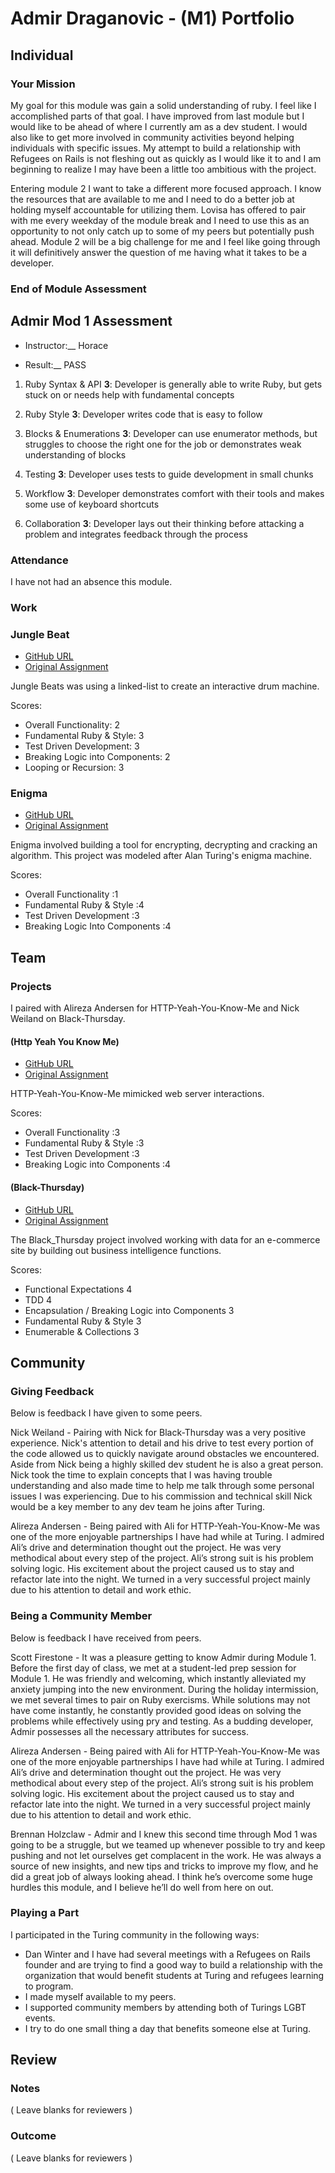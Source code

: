 # Admir Draganovic - (M1) Portfolio

## Individual

### Your Mission

My goal for this module was gain a solid understanding of ruby. I feel like I accomplished parts of that goal. I have improved from last module but I would like to be ahead of where I currently am as a dev student. I would also like to get more involved in community activities beyond helping individuals with specific issues. My attempt to build a relationship with Refugees on Rails is not fleshing out as quickly as I would like it to and I am beginning to realize I may have been a little too ambitious with the project.

Entering module 2 I want to take a different more focused approach. I know the resources that are available to me and I need to do a better job at holding myself accountable for utilizing them. Lovisa has offered to pair with me every weekday of the module break and I need to use this as an opportunity to not only catch up to some of my peers but potentially push ahead. Module 2 will be a big challenge for me and I feel like going through it will definitively answer the question of me having what it takes to be a developer.

### End of Module Assessment

## Admir Mod 1 Assessment

 * Instructor:__ Horace

 * Result:__ PASS


1. Ruby Syntax & API
 __3__: Developer is generally able to write Ruby, but gets stuck on or needs help with fundamental concepts

2. Ruby Style
__3__: Developer writes code that is easy to follow

3. Blocks & Enumerations
__3__: Developer can use enumerator methods, but struggles to choose the right one for the job or demonstrates weak understanding of blocks

4. Testing
__3__: Developer uses tests to guide development in small chunks

5. Workflow
__3__: Developer demonstrates comfort with their tools and makes some use of keyboard shortcuts

6. Collaboration
__3__: Developer lays out their thinking before attacking a problem and integrates feedback through the process


### Attendance

I have not had an absence this module.

### Work


### Jungle Beat

* [GitHub URL](https://github.com/Draganovic/Jungle_Beats)
* [Original Assignment](https://github.com/turingschool/curriculum/blob/master/source/projects/jungle_beat.markdown)

Jungle Beats was using a linked-list to create an interactive drum machine.

Scores:

* Overall Functionality: 2
* Fundamental Ruby & Style: 3
* Test Driven Development: 3
* Breaking Logic into Components: 2
* Looping or Recursion: 3

### Enigma

* [GitHub URL](https://github.com/Draganovic/enigma)
* [Original Assignment](https://github.com/turingschool/curriculum/blob/master/source/projects/enigma.markdown)

Enigma involved building a tool for encrypting, decrypting and cracking an algorithm. This project was modeled after Alan Turing's enigma machine.

Scores:

* Overall Functionality :1
* Fundamental Ruby & Style :4
* Test Driven Development :3
* Breaking Logic Into Components :4


## Team

### Projects

I paired with Alireza Andersen for HTTP-Yeah-You-Know-Me and Nick Weiland on Black-Thursday.

#### (Http Yeah You Know Me)

* [GitHub URL](https://github.com/Draganovic/http_you_know_me)
* [Original Assignment]()

HTTP-Yeah-You-Know-Me mimicked web server interactions.

Scores:

* Overall Functionality :3
* Fundamental Ruby & Style :3
* Test Driven Development :3
* Breaking Logic into Components :4

#### (Black-Thursday)

* [GitHub URL](https://github.com/Weilandia/Black_Thursday)
* [Original Assignment]()

The Black_Thursday project involved working with data for an e-commerce site by building out business intelligence functions.


Scores:

* Functional Expectations 4
* TDD 4
* Encapsulation / Breaking Logic into Components 3
* Fundamental Ruby & Style 3
* Enumerable & Collections 3


## Community

### Giving Feedback

Below is feedback I have given to some peers.

Nick Weiland - Pairing with Nick for Black-Thursday was a very positive experience. Nick's attention to detail and his drive to test every portion of the code allowed us to quickly navigate around obstacles we encountered. Aside from Nick being a highly skilled dev student he is also a great person. Nick took the time to explain concepts that I was having trouble understanding and also made time to help me talk through some personal issues I was experiencing. Due to his commission and technical skill Nick would be a key member to any dev team he joins after Turing.

Alireza Andersen - Being paired with Ali for HTTP-Yeah-You-Know-Me was one of the more enjoyable partnerships I have had while at Turing. I admired Ali’s drive and determination thought out the project. He was very methodical about every step of the project. Ali’s strong suit is his problem solving logic. His excitement about the project caused us to stay and refactor late into the night. We turned in a very successful project mainly due to his attention to detail and work ethic.
### Being a Community Member

Below is feedback I have received from peers.

Scott Firestone - It was a pleasure getting to know Admir during Module 1. Before the first day of class, we met at a student-led prep session for Module 1. He was friendly and welcoming, which instantly alleviated my anxiety jumping into the new environment. During the holiday intermission, we met several times to pair on Ruby exercisms. While solutions may not have come instantly, he constantly provided good ideas on solving the problems while effectively using pry and testing. As a budding developer, Admir possesses all the necessary attributes for success.

Alireza Andersen - Being paired with Ali for HTTP-Yeah-You-Know-Me was one of the more enjoyable partnerships I have had while at Turing. I admired Ali’s drive and determination thought out the project. He was very methodical about every step of the project. Ali’s strong suit is his problem solving logic. His excitement about the project caused us to stay and refactor late into the night. We turned in a very successful project mainly due to his attention to detail and work ethic.

Brennan Holzclaw - Admir and I knew this second time through Mod 1 was going to be a struggle, but we teamed up whenever possible to try and keep pushing and not let ourselves get complacent in the work. He was always a source of new insights, and new tips and tricks to improve my flow, and he did a great job of always looking ahead. I think he’s overcome some huge hurdles this module, and I believe he’ll do well from here on out.

### Playing a Part

I participated in the Turing community in the following ways:

* Dan Winter and I have had several meetings with a Refugees on Rails founder and are trying to find a good way to build a relationship with the organization that       would benefit students at Turing and refugees learning to program.
* I made myself available to my peers.
* I supported community members by attending both of Turings LGBT events.
* I try to do one small thing a day that benefits someone else at Turing.

## Review

### Notes

( Leave blanks for reviewers )

### Outcome

( Leave blanks for reviewers )
